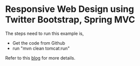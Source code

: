 Responsive Web Design using Twitter Bootstrap, Spring MVC
=========================================================

The steps need to run this example is,

* Get the code from Github
* run "mvn clean tomcat:run"


Refer to this [blog](http://krishnasblog.com/) for more details.
